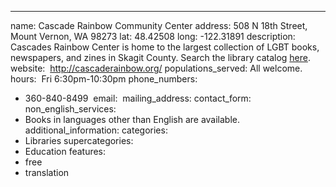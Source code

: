 ---
name: Cascade Rainbow Community Center
address: 508 N 18th Street, Mount Vernon, WA 98273
lat: 48.42508
long: -122.31891
description: Cascades Rainbow Center is home to the largest collection of LGBT books, newspapers, and zines in Skagit County. Search the library catalog [here](http://cascaderainbow.org/catalog).
 website:  http://cascaderainbow.org/
populations_served: All welcome.
 hours:  Fri 6:30pm-10:30pm
phone_numbers:
  - 360-840-8499
 email: 
mailing_address:
contact_form:
non_english_services: 
  - Books in languages other than English are available.
 additional_information:
categories:
  - Libraries
supercategories:
  - Education
features:
  - free
  - translation
